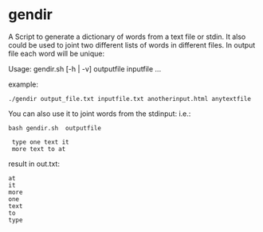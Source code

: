 gendir
======
A Script to generate a dictionary of words from a text file or stdin. It also could be used to joint two different lists of words in different files. In output file each word will be unique:

Usage:
  gendir.sh [-h | -v] outputfile inputfile ...

example:
```
./gendir output_file.txt inputfile.txt anotherinput.html anytextfile 
```

You can also use it to joint words from the stdinput:
i.e.: 
```
bash gendir.sh  outputfile 
 
 type one text it
 more text to at
```
 result in out.txt:
```
at
it
more
one
text
to
type
``` 
 
